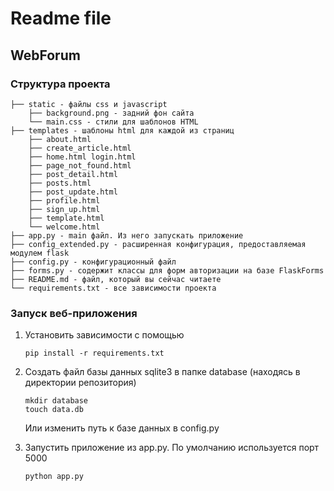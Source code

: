 # Readme file

## WebForum

### Структура проекта
```
├── static - файлы css и javascript
    ├── background.png - задний фон сайта
    └── main.css - стили для шаблонов HTML
├── templates - шаблоны html для каждой из страниц
    ├── about.html
    ├── create_article.html
    ├── home.html login.html
    ├── page_not_found.html
    ├── post_detail.html
    ├── posts.html
    ├── post_update.html
    ├── profile.html 
    ├── sign_up.html 
    ├── template.html
    └── welcome.html
├── app.py - main файл. Из него запускать приложение
├── config_extended.py - расширенная конфигурация, предоставляемая модулем flask
├── config.py - конфигурационный файл
├── forms.py - содержит классы для форм авторизации на базе FlaskForms
├── README.md - файл, который вы сейчас читаете
└── requirements.txt - все зависимости проекта
```

### Запуск веб-приложения

 1. Установить зависимости с помощью
    
        pip install -r requirements.txt

 2. Создать файл базы данных sqlite3 в папке database (находясь в директории репозитория)
 
        mkdir database
        touch data.db
    Или изменить путь к базе данных в config.py
 3. Запустить приложение из app.py. По умолчанию используется порт 5000
        
        python app.py

